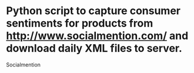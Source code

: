 # Python script to capture consumer sentiments for products from http://www.socialmention.com/ and download daily XML files to server. 
Socialmention
